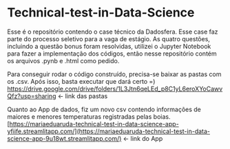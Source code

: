 # Technical-test-in-Data-Science

Esse é o repositório contendo o case técnico da Dadosfera. Esse case faz parte do processo seletivo para a vaga de estágio.
As quatro questões, incluindo a questão bonus foram resolvidas, utilizei o Jupyter Notebook para fazer a implementação dos códigos, então nesse repositório contém os arquivos .pynb e .html como pedido.

Para conseguir rodar o código construído, precisa-se baixar as pastas com os .csv. Após isso, basta executar que dará certo =)
https://drive.google.com/drive/folders/1L3Jtn6qeLEd_p8C1yL6eroXYoCawvQfz?usp=sharing <- link das pastas

Quanto ao App de dados, fiz um novo csv contendo informações de maiores e menores temperaturas registradas pelas boias. 
[https://mariaeduaruda-technical-test-in-data-science-app-yfiife.streamlitapp.com/](https://mariaeduaruda-technical-test-in-data-science-app-9u18wt.streamlitapp.com/) <- link do App
